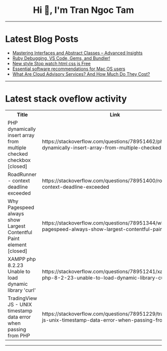 <h1 align="center">Hi 👋, I'm Tran Ngoc Tam</h1>

---

# Latest Blog Posts 
<!-- BLOG-POST-LIST:START -->
- [Mastering Interfaces and Abstract Classes – Advanced Insights](https://dev.to/be11amer/mastering-interfaces-and-abstract-classes-advanced-insights-2pib)
- [Ruby Debugging, VS Code, Gems, and Bundler!](https://dev.to/luigi_2ba3/ruby-debugging-vs-code-gems-and-bundler-a49)
- [New style Stop watch html css js Free](https://dev.to/babar_ali/new-style-stop-watch-html-css-js-free-374p)
- [Essential software recommendations for Mac OS users](https://dev.to/violet_alexander_a4a3e5dd/essential-software-recommendations-for-mac-os-users-45ai)
- [What Are Cloud Advisory Services? And How Much Do They Cost?](https://dev.to/astutemarketing/what-are-cloud-advisory-services-and-how-much-do-they-cost-538j)
<!-- BLOG-POST-LIST:END -->

---

# Latest stack oveflow activity
<table>
  <tr><th>Title</th><th>Link</th></tr>
  <!-- STACKOVERFLOW:START --><tr><td>PHP dynamically insert array from multiple checked checkbox [closed]</td><td>https://stackoverflow.com/questions/78951462/php-dynamically-insert-array-from-multiple-checked-checkbox</td></tr><tr><td>RoadRunner - context deadline exceeded</td><td>https://stackoverflow.com/questions/78951400/roadrunner-context-deadline-exceeded</td></tr><tr><td>Why Pagespeed always show Largest Contentful Paint element [closed]</td><td>https://stackoverflow.com/questions/78951344/why-pagespeed-always-show-largest-contentful-paint-element</td></tr><tr><td>XAMPP php 8.2.23 Unable to load dynamic library &#39;curl&#39;</td><td>https://stackoverflow.com/questions/78951241/xampp-php-8-2-23-unable-to-load-dynamic-library-curl</td></tr><tr><td>TradingView JS - UNIX timestamp data error when passing from PHP</td><td>https://stackoverflow.com/questions/78951229/tradingview-js-unix-timestamp-data-error-when-passing-from-php</td></tr><!-- STACKOVERFLOW:END -->
</table>

---


